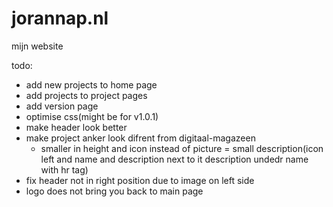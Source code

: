 # jorannap.nl
mijn website

todo:
- add new projects to home page
- add projects to project pages
- add version page
- optimise css(might be for v1.0.1)
- make header look better
- make project anker look difrent from digitaal-magazeen
    - smaller in height and icon instead of picture = small description(icon left and name and description next to it description undedr name with hr tag)
- fix header not in right position due to image on left side
- logo does not bring you back to main page
